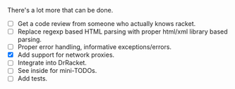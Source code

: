 There's a lot more that can be done.

- [ ] Get a code review from someone who actually knows racket.
- [ ] Replace regexp based HTML parsing with proper html/xml library based parsing. 
- [ ] Proper error handling, informative exceptions/errors.
- [x] Add support for network proxies.
- [ ] Integrate into DrRacket.
- [ ] See inside for mini-TODOs.
- [ ] Add tests.
